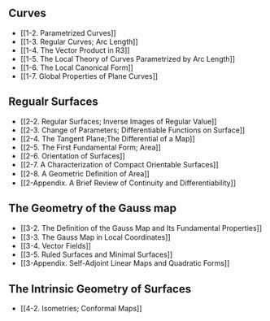 ## Curves
- [[1-2. Parametrized Curves]]
- [[1-3. Regular Curves; Arc Length]]
- [[1-4. The Vector Product in R3]]
- [[1-5. The Local Theory of Curves Parametrized by Arc Length]]
- [[1-6. The Local Canonical Form]]
- [[1-7. Global Properties of Plane Curves]]

## Regualr Surfaces
- [[2-2. Regular Surfaces; Inverse Images of Regular Value]]
- [[2-3. Change of Parameters; Differentiable Functions on Surface]]
- [[2-4. The Tangent Plane;The Differential of a Map]]
- [[2-5. The First Fundamental Form; Area]]
- [[2-6. Orientation of Surfaces]]
- [[2-7. A Characterization of Compact Orientable Surfaces]]
- [[2-8. A Geometric Deﬁnition of Area]]
- [[2-Appendix. A Brief Review of Continuity and Differentiability]]

## The Geometry of the Gauss map
- [[3-2. The Deﬁnition of the Gauss Map and Its Fundamental Properties]]
- [[3-3. The Gauss Map in Local Coordinates]]
- [[3-4. Vector Fields]]
- [[3-5. Ruled Surfaces and Minimal Surfaces]]
- [[3-Appendix. Self-Adjoint Linear Maps and Quadratic Forms]]


## The Intrinsic Geometry of Surfaces
- [[4-2. Isometries; Conformal Maps]]